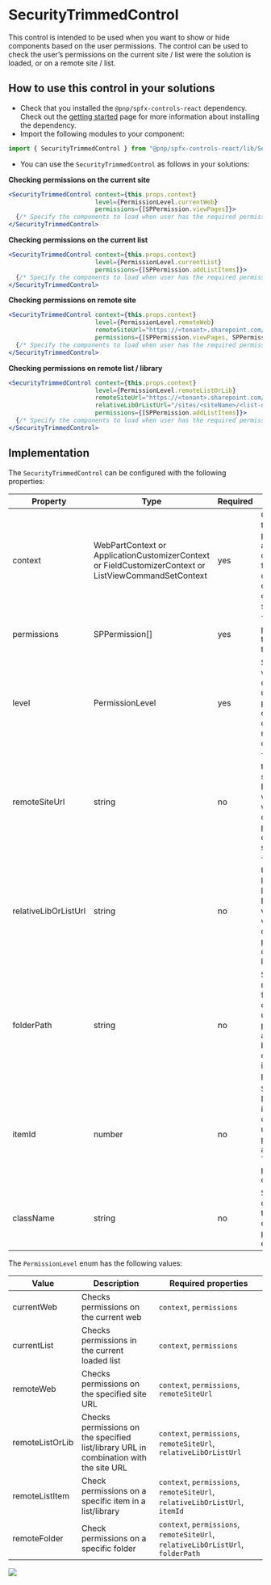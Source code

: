 # SecurityTrimmedControl

This control is intended to be used when you want to show or hide components based on the user permissions. The control can be used to check the user’s permissions on the current site / list were the solution is loaded, or on a remote site / list.

## How to use this control in your solutions

- Check that you installed the `@pnp/spfx-controls-react` dependency. Check out the [getting started](../../#getting-started) page for more information about installing the dependency.
- Import the following modules to your component:

```TypeScript
import { SecurityTrimmedControl } from "@pnp/spfx-controls-react/lib/SecurityTrimmedControl";
```

- You can use the `SecurityTrimmedControl` as follows in your solutions:

**Checking permissions on the current site**

```jsx
<SecurityTrimmedControl context={this.props.context}
                        level={PermissionLevel.currentWeb}
                        permissions={[SPPermission.viewPages]}>
  {/* Specify the components to load when user has the required permissions */}
</SecurityTrimmedControl>
```

**Checking permissions on the current list**

```jsx
<SecurityTrimmedControl context={this.props.context}
                        level={PermissionLevel.currentList}
                        permissions={[SPPermission.addListItems]}>
  {/* Specify the components to load when user has the required permissions */}
</SecurityTrimmedControl>
```

**Checking permissions on remote site**

```jsx
<SecurityTrimmedControl context={this.props.context}
                        level={PermissionLevel.remoteWeb}
                        remoteSiteUrl="https://<tenant>.sharepoint.com/sites/<siteName>"
                        permissions={[SPPermission.viewPages, SPPermission.addListItems]}>
  {/* Specify the components to load when user has the required permissions */}
</SecurityTrimmedControl>
```

**Checking permissions on remote list / library**

```jsx
<SecurityTrimmedControl context={this.props.context}
                        level={PermissionLevel.remoteListOrLib}
                        remoteSiteUrl="https://<tenant>.sharepoint.com/sites/<siteName>"
                        relativeLibOrListUrl="/sites/<siteName>/<list-or-library-URL>"
                        permissions={[SPPermission.addListItems]}>
  {/* Specify the components to load when user has the required permissions */}
</SecurityTrimmedControl>
```

## Implementation

The `SecurityTrimmedControl` can be configured with the following properties:

| Property | Type | Required | Description |
| ---- | ---- | ---- | ---- |
| context | WebPartContext or ApplicationCustomizerContext or FieldCustomizerContext or ListViewCommandSetContext | yes | Context of the web part, application customizer, field customizer, or list view command set. |
| permissions | SPPermission[] | yes | The permissions to check for the user. |
| level | PermissionLevel | yes | Specify where to check the user permissions: current site or list / remote site or list. |
| remoteSiteUrl | string | no | The URL of the remote site. Required when you want to check permissions on remote site or list. |
| relativeLibOrListUrl | string | no | The relative URL of the list or library. Required when you want to check permissions on remote list. |
| folderPath | string | no | Specify the name of a folder to check the user permissions against. Will be overridden if itemId is present. |
| itemId | number | no | Specify the ID of the item to check the user permissions against. Takes precedence over folder. |
| className | string | no | Specify the className to be used on the parent element. |

The `PermissionLevel` enum has the following values:

| Value | Description | Required properties |
| ---- | ---- | ---- |
| currentWeb | Checks permissions on the current web | `context`, `permissions` |
| currentList | Checks permissions in the current loaded list | `context`, `permissions` |
| remoteWeb | Checks permissions on the specified site URL | `context`, `permissions`, `remoteSiteUrl` |
| remoteListOrLib | Checks permissions on the specified list/library URL in combination with the site URL | `context`, `permissions`, `remoteSiteUrl`, `relativeLibOrListUrl` |
| remoteListItem | Check permissions on a specific item in a list/library | `context`, `permissions`, `remoteSiteUrl`, `relativeLibOrListUrl`, `itemId` |
| remoteFolder | Check permissions on a specific folder | `context`, `permissions`, `remoteSiteUrl`, `relativeLibOrListUrl`, `folderPath` |

![](https://telemetry.sharepointpnp.com/sp-dev-fx-controls-react/wiki/controls/SecurityTrimmedControl)
